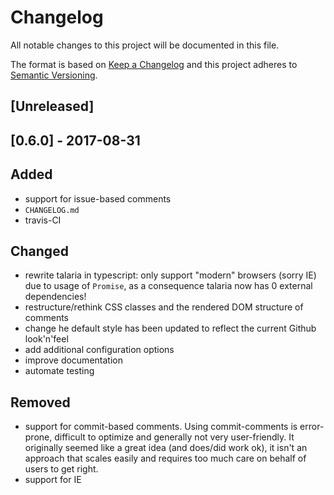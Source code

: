 # Changelog
All notable changes to this project will be documented in this file.

The format is based on [Keep a Changelog](http://keepachangelog.com/en/1.0.0/)
and this project adheres to [Semantic Versioning](http://semver.org/spec/v2.0.0.html).

## [Unreleased]

## [0.6.0] - 2017-08-31

## Added

- support for issue-based comments
- `CHANGELOG.md`
- travis-CI

## Changed

- rewrite talaria in typescript: only support "modern" browsers (sorry IE) due to usage of `Promise`, as a consequence talaria now has 0 external dependencies!
- restructure/rethink CSS classes and the rendered DOM structure of comments
- change he default style has been updated to reflect the current Github look'n'feel
- add additional configuration options
- improve documentation
- automate testing

## Removed

- support for commit-based comments. Using commit-comments is error-prone, difficult to optimize and generally not very user-friendly. It originally seemed like a great idea (and does/did work ok), it isn't an approach that scales easily and requires too much care on behalf of users to get right.
- support for IE
